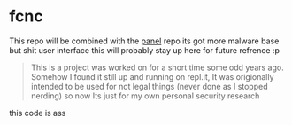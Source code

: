 # fcnc
This repo will be combined with the [panel](https://github.com/cloudirector/panel) repo its got more malware base but shit user interface
this will probably stay up here for future refrence :p

> This is a project was worked on for a short time some odd years ago. Somehow I found it still up and running on repl.it, It was origionally intended to be used for not legal things (never done as I stopped nerding) so now Its just for my own personal security research

this code is ass
